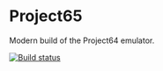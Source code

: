 # Project65

Modern build of the Project64 emulator.

[![Build status](https://dev.azure.com/junielkatarn/Project64/_apis/build/status/Project65-CI)](https://dev.azure.com/junielkatarn/Project64/_build/latest?definitionId=5)